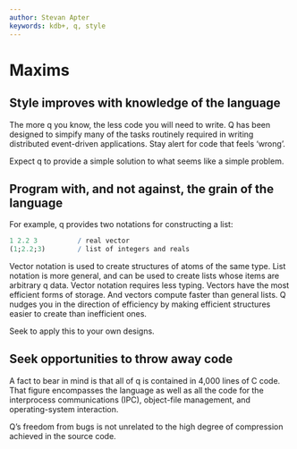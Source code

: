 ```yaml
---
author: Stevan Apter
keywords: kdb+, q, style
---
```


# Maxims




## Style improves with knowledge of the language

The more q you know, the less code you will need to write. Q has been designed to simpify many of the tasks routinely required in writing distributed event-driven applications. Stay alert for code that feels ‘wrong’. 

Expect q to provide a simple solution to what seems like a simple problem. 


## Program with, and not against, the grain of the language

For example, q provides two notations for constructing a list:

```q
1 2.2 3          / real vector
(1;2.2;3)        / list of integers and reals
```

Vector notation is used to create structures of atoms of the same type. List notation is more general, and can be used to create lists whose items are arbitrary q data. Vector notation requires less typing. Vectors have the most efficient forms of storage. And vectors compute faster than general lists. Q nudges you in the direction of efficiency by making efficient structures easier to create than inefficient ones.

Seek to apply this to your own designs. 


## Seek opportunities to throw away code

A fact to bear in mind is that all of q is contained in 4,000 lines of C code. That figure encompasses the language as well as all the code for the interprocess communications (IPC), object-file management, and operating-system interaction. 

Q’s freedom from bugs is not unrelated to the high degree of compression achieved in the source code. 